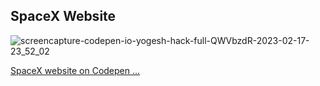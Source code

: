 ## SpaceX Website
![screencapture-codepen-io-yogesh-hack-full-QWVbzdR-2023-02-17-23_52_02](https://user-images.githubusercontent.com/83384315/219749277-6be44c4b-bb78-42fa-a871-c371df34f525.png)

[SpaceX website on Codepen ...](https://codepen.io/yogesh_hack/pen/QWVbzdR)
